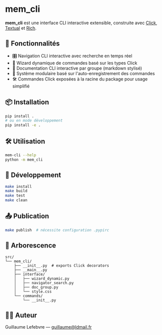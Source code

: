 # mem_cli

**mem_cli** est une interface CLI interactive extensible, construite avec [Click](https://click.palletsprojects.com/), [Textual](https://textual.textualize.io/) et [Rich](https://rich.readthedocs.io/).

## 🚀 Fonctionnalités

- 🎛 Navigation CLI interactive avec recherche en temps réel
- 🧙 Wizard dynamique de commandes basé sur les types Click
- 📘 Documentation CLI interactive par groupe (markdown stylisé)
- 🧩 Système modulaire basé sur l'auto-enregistrement des commandes
- 🛠 Commandes Click exposées à la racine du package pour usage simplifié

## 📦 Installation

```bash
pip install .
# ou en mode développement
pip install -e .
```

## 🛠 Utilisation

```bash
mem-cli --help
python -m mem_cli
```

## 🧪 Développement

```bash
make install
make build
make test
make clean
```

## 📤 Publication

```bash
make publish  # nécessite configuration .pypirc
```

## 📁 Arborescence

```
src/
└── mem_cli/
    ├── __init__.py  # exports Click decorators
    ├── __main__.py
    ├── interface/
    │   ├── wizard_dynamic.py
    │   ├── navigator_search.py
    │   ├── doc_group.py
    │   └── style.css
    └── commands/
        └── __init__.py
```

## 🧑‍💻 Auteur

Guillaume Lefebvre — guillaume@ldmail.fr
